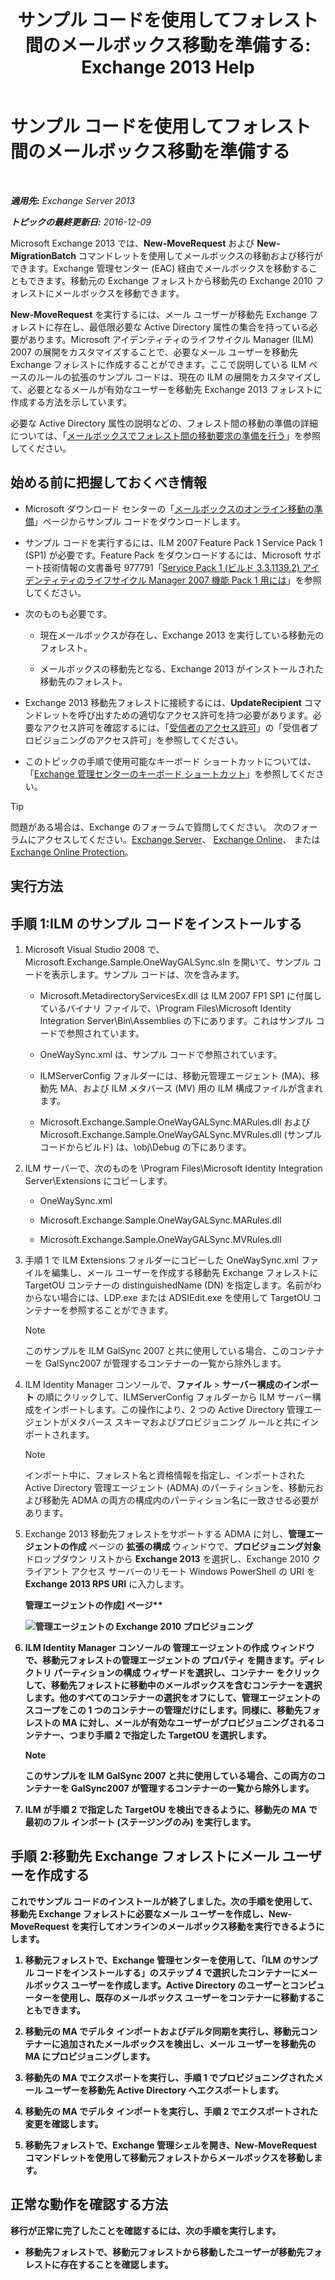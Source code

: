 ﻿---
title: 'サンプル コードを使用してフォレスト間のメールボックス移動を準備する: Exchange 2013 Help'
TOCTitle: サンプル コードを使用してフォレスト間のメールボックス移動を準備する
ms:assetid: f35ac7a5-bb84-4653-b6d0-65906e93627b
ms:mtpsurl: https://technet.microsoft.com/ja-jp/library/Ee861124(v=EXCHG.150)
ms:contentKeyID: 49896553
ms.date: 04/24/2018
mtps_version: v=EXCHG.150
ms.translationtype: HT
---

# サンプル コードを使用してフォレスト間のメールボックス移動を準備する

 

_**適用先:** Exchange Server 2013_

_**トピックの最終更新日:** 2016-12-09_

Microsoft Exchange 2013 では、**New-MoveRequest** および **New-MigrationBatch** コマンドレットを使用してメールボックスの移動および移行ができます。Exchange 管理センター (EAC) 経由でメールボックスを移動することもできます。移動元の Exchange フォレストから移動先の Exchange 2010 フォレストにメールボックスを移動できます。

**New-MoveRequest** を実行するには、メール ユーザーが移動先 Exchange フォレストに存在し、最低限必要な Active Directory 属性の集合を持っている必要があります。Microsoft アイデンティティのライフサイクル Manager (ILM) 2007 の展開をカスタマイズすることで、必要なメール ユーザーを移動先 Exchange フォレストに作成することができます。ここで説明している ILM ベースのルールの拡張のサンプル コードは、現在の ILM の展開をカスタマイズして、必要となるメールが有効なユーザーを移動先 Exchange 2013 フォレストに作成する方法を示しています。

必要な Active Directory 属性の説明などの、フォレスト間の移動の準備の詳細については、「[メールボックスでフォレスト間の移動要求の準備を行う](prepare-mailboxes-for-cross-forest-move-requests-exchange-2013-help.md)」を参照してください。

## 始める前に把握しておくべき情報

  - Microsoft ダウンロード センターの「[メールボックスのオンライン移動の準備](https://go.microsoft.com/fwlink/p/?linkid=177882)」ページからサンプル コードをダウンロードします。

  - サンプル コードを実行するには、ILM 2007 Feature Pack 1 Service Pack 1 (SP1) が必要です。Feature Pack をダウンロードするには、Microsoft サポート技術情報の文書番号 977791「[Service Pack 1 (ビルド 3.3.1139.2) アイデンティティのライフサイクル Manager 2007 機能 Pack 1 用には](http://go.microsoft.com/fwlink/p/?linkid=3052&kbid=977791)」を参照してください。

  - 次のものも必要です。
    
      - 現在メールボックスが存在し、Exchange 2013 を実行している移動元のフォレスト。
    
      - メールボックスの移動先となる、Exchange 2013 がインストールされた移動先のフォレスト。

  - Exchange 2013 移動先フォレストに接続するには、**UpdateRecipient** コマンドレットを呼び出すための適切なアクセス許可を持つ必要があります。必要なアクセス許可を確認するには、「[受信者のアクセス許可](recipients-permissions-exchange-2013-help.md)」の「受信者プロビジョニングのアクセス許可」を参照してください。

  - このトピックの手順で使用可能なキーボード ショートカットについては、「[Exchange 管理センターのキーボード ショートカット](keyboard-shortcuts-in-the-exchange-admin-center-exchange-online-protection-help.md)」を参照してください。


> [!TIP]
> 問題がある場合は、Exchange のフォーラムで質問してください。 次のフォーラムにアクセスしてください。<A href="https://go.microsoft.com/fwlink/p/?linkid=60612">Exchange Server</A>、 <A href="https://go.microsoft.com/fwlink/p/?linkid=267542">Exchange Online</A>、 または <A href="https://go.microsoft.com/fwlink/p/?linkid=285351">Exchange Online Protection</A>。



## 実行方法

## 手順 1:ILM のサンプル コードをインストールする

1.  Microsoft Visual Studio 2008 で、Microsoft.Exchange.Sample.OneWayGALSync.sln を開いて、サンプル コードを表示します。サンプル コードは、次を含みます。
    
      - Microsoft.MetadirectoryServicesEx.dll は ILM 2007 FP1 SP1 に付属しているバイナリ ファイルで、\\Program Files\\Microsoft Identity Integration Server\\Bin\\Assemblies の下にあります。これはサンプル コードで参照されています。
    
      - OneWaySync.xml は、サンプル コードで参照されています。
    
      - ILMServerConfig フォルダーには、移動元管理エージェント (MA)、移動先 MA、および ILM メタバース (MV) 用の ILM 構成ファイルが含まれます。
    
      - Microsoft.Exchange.Sample.OneWayGALSync.MARules.dll および Microsoft.Exchange.Sample.OneWayGALSync.MVRules.dll (サンプル コードからビルド) は、\\obj\\Debug の下にあります。

2.  ILM サーバーで、次のものを \\Program Files\\Microsoft Identity Integration Server\\Extensions にコピーします。
    
      - OneWaySync.xml
    
      - Microsoft.Exchange.Sample.OneWayGALSync.MARules.dll
    
      - Microsoft.Exchange.Sample.OneWayGALSync.MVRules.dll

3.  手順 1 で ILM Extensions フォルダーにコピーした OneWaySync.xml ファイルを編集し、メール ユーザーを作成する移動先 Exchange フォレストに TargetOU コンテナーの distinguishedName (DN) を指定します。名前がわからない場合には、LDP.exe または ADSIEdit.exe を使用して TargetOU コンテナーを参照することができます。
    

    > [!NOTE]
    > このサンプルを ILM GalSync 2007 と共に使用している場合、このコンテナーを GalSync2007 が管理するコンテナーの一覧から除外します。



4.  ILM Identity Manager コンソールで、<strong>ファイル</strong> \> <strong>サーバー構成のインポート</strong> の順にクリックして、ILMServerConfig フォルダーから ILM サーバー構成をインポートします。この操作により、2 つの Active Directory 管理エージェントがメタバース スキーマおよびプロビジョニング ルールと共にインポートされます。
    

    > [!NOTE]
    > インポート中に、フォレスト名と資格情報を指定し、インポートされた Active Directory 管理エージェント (ADMA) のパーティションを、移動元および移動先 ADMA の両方の構成内のパーティション名に一致させる必要があります。



5.  Exchange 2013 移動先フォレストをサポートする ADMA に対し、<strong>管理エージェントの作成</strong> ページの <strong>拡張の構成</strong> ウィンドウで、<strong>プロビジョニング対象</strong> ドロップダウン リストから <strong>Exchange 2013</strong> を選択し、Exchange 2010 クライアント アクセス サーバーのリモート Windows PowerShell の URI を <strong>Exchange 2013 RPS URI</strong> に入力します。
    
    <strong>管理エージェントの作成\] ページ**
    
    ![管理エージェントの Exchange 2010 プロビジョニング](images/Aa998597.8f403cda-e5e4-4edf-887f-c1ed46cee3f5(EXCHG.150).gif "管理エージェントの Exchange 2010 プロビジョニング")  

6.  ILM Identity Manager コンソールの <strong>管理エージェントの作成</strong> ウィンドウで、移動元フォレストの管理エージェントの <strong>プロパティ</strong> を開きます。<strong>ディレクトリ パーティションの構成</strong> ウィザードを選択し、<strong>コンテナー</strong> をクリックして、移動先フォレストに移動中のメールボックスを含むコンテナーを選択します。他のすべてのコンテナーの選択をオフにして、管理エージェントのスコープをこの 1 つのコンテナーの管理だけにします。同様に、移動先フォレストの MA に対し、メールが有効なユーザーがプロビジョニングされるコンテナー、つまり手順 2 で指定した TargetOU を選択します。
    

    > [!NOTE]
    > このサンプルを ILM GalSync 2007 と共に使用している場合、この両方のコンテナーを GalSync2007 が管理するコンテナーの一覧から除外します。



7.  ILM が手順 2 で指定した TargetOU を検出できるように、移動先の MA で最初のフル インポート (ステージングのみ) を実行します。

## 手順 2:移動先 Exchange フォレストにメール ユーザーを作成する

これでサンプル コードのインストールが終了しました。次の手順を使用して、移動先 Exchange フォレストに必要なメール ユーザーを作成し、**New-MoveRequest** を実行してオンラインのメールボックス移動を実行できるようにします。

1.  移動元フォレストで、Exchange 管理センターを使用して、「ILM のサンプル コードをインストールする」のステップ 4 で選択したコンテナーにメールボックス ユーザーを作成します。Active Directory のユーザーとコンピューターを使用し、既存のメールボックス ユーザーをコンテナーに移動することもできます。

2.  移動元の MA でデルタ インポートおよびデルタ同期を実行し、移動元コンテナーに追加されたメールボックスを検出し、メール ユーザーを移動先の MA にプロビジョニングします。

3.  移動先の MA でエクスポートを実行し、手順 1 でプロビジョニングされたメール ユーザーを移動先 Active Directory へエクスポートします。

4.  移動先の MA でデルタ インポートを実行し、手順 2 でエクスポートされた変更を確認します。

5.  移動先フォレストで、Exchange 管理シェルを開き、**New-MoveRequest** コマンドレットを使用して移動元フォレストからメールボックスを移動します。

## 正常な動作を確認する方法

移行が正常に完了したことを確認するには、次の手順を実行します。

  - 移動先フォレストで、移動元フォレストから移動したユーザーが移動先フォレストに存在することを確認します。

